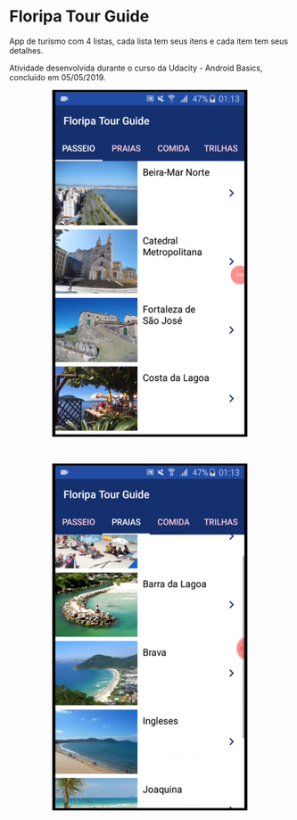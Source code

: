 # Floripa Tour Guide

App de turismo com 4 listas, cada lista tem seus itens e cada item tem seus detalhes. 

Atividade desenvolvida durante o curso da Udacity - Android Basics, concluído em 05/05/2019.

<p align="center">
  <img src="IMG-7160.PNG" width="350" title="hover text">
</p>

<br>

<p align="center">
  <img src="IMG-7163.PNG" width="350" title="hover text">
</p>
